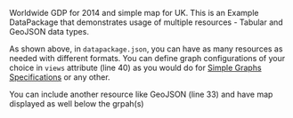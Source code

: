 Worldwide GDP for 2014 and simple map for UK. 
This is an Example DataPackage that demonstrates usage of multiple resources - Tabular and GeoJSON data types.

<script src="https://gist.github.com/anuveyatsu/907469446e81348f4d0f4e8bb4162a8a.js"></script>

As shown above, in `datapackage.json`, you can have as many resources as needed with different formats. 
You can define graph configurations of your choice in `views` attribute (line 40) as you would do for 
[Simple Graphs Specifications](https://staging.datapackaged.com/anuveyatsu/finance-vix) or any other.

You can include another resource like GeoJSON (line 33) and have map displayed as well below the grpah(s)
